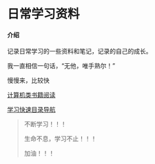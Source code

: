 # 日常学习资料

#### 介绍
记录日常学习的一些资料和笔记，记录的自己的成长。

我一直相信一句话，“无他，唯手熟尔！”

慢慢来，比较快

[计算机类书籍阅读](书籍阅读/计算机类书籍阅读.md)

[学习快速目录导航](SUMMARY.md)

> 不断学习！！！
>
> 生命不息，学习不止！！！
>
> 加油！！！